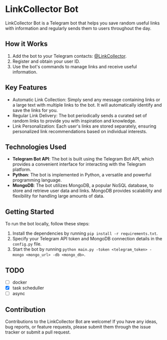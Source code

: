 # LinkCollector Bot

LinkCollector Bot is a Telegram bot that helps you save random useful links with information and regularly sends them to users throughout the day.

## How it Works

1. Add the bot to your Telegram contacts: [@LinkCollector](https://t.me/tg_linkerbot).
2. Register and obtain your user ID.
3. Use the bot's commands to manage links and receive useful information.

## Key Features

- Automatic Link Collection: Simply send any message containing links or a large text with multiple links to the bot. It will automatically identify and save the links for you.
- Regular Link Delivery: The bot periodically sends a curated set of random links to provide you with inspiration and knowledge.
- Link Personalization: Each user's links are stored separately, ensuring personalized link recommendations based on individual interests.

## Technologies Used

- **Telegram Bot API**: The bot is built using the Telegram Bot API, which provides a convenient interface for interacting with the Telegram platform.
- **Python**: The bot is implemented in Python, a versatile and powerful programming language.
- **MongoDB**: The bot utilizes MongoDB, a popular NoSQL database, to store and retrieve user data and links. MongoDB provides scalability and flexibility for handling large amounts of data.

## Getting Started

To run the bot locally, follow these steps:

1. Install the dependencies by running `pip install -r requirements.txt`.
2. Specify your Telegram API token and MongoDB connection details in the `config.py` file.
3. Start the bot by running `python main.py -token <telegram_token> -mongo <mongo_url> -db <mongo_db>`.

## TODO
- [ ] docker
- [x] task scheduller
- [ ] async

## Contribution

Contributions to the LinkCollector Bot are welcome! If you have any ideas, bug reports, or feature requests, please submit them through the issue tracker or submit a pull request.
